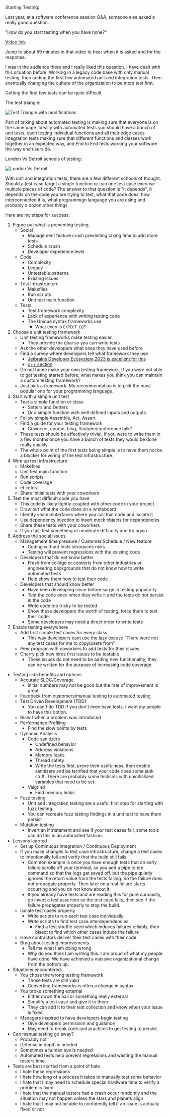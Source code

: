 Starting Testing:

Last year, at a software conference session Q&A, someone else asked a really good question.

"How do you start testing when you have none?"

[Video link](https://mediaspace.esri.com/media/t/1_274g6nh3/325483122)

Jump to about 59 minutes in that video to hear when it is asked and for the response.

I was in the audience there and I really liked this question.  I have dealt with this situation before.  Working in a legacy code base with only manual testing, then adding the first few automated unit and integration tests.  Then eventually changing the culture of the organization to be more test first.

Getting the first few tests can be quite difficult. 

The test triangle:

![Test Triangle with modifications](pictures/ModifiedTestTriangle.png)

Part of talking about automated testing is making sure that everyone is on the same page.  Ideally with automated tests you should have a bunch of unit tests, each testing individual functions and all their edge cases.  Integration tests making sure that different functions and classes work together in an expected way, and End to End tests working your software the way end users do.

London Vs Detroit schools of testing:

![London Vs Detroit](pictures/LondonVsDetroit.png)

With unit and integration tests, there are a few different schools of thought.  Should a test case target a single function or can one test case exercise multiple pieces of code?  The answer to that question is "it depends", it depends on the code you are trying to test, what that code does, how interconnected it is, what programmign language you are using and probably a dozen other things.

Here are my steps for success:

1. Figure out what is preventing testing.
    * Social
        * Management feature crush preventing taking time to add more tests
        * Schedule crush
        * Developer experience level
    * Code
        * Complexity
        * Legacy
        * Untestable patterns
        * Existing issues
    * Test Infrastructure
        * Makefiles
        * Run scripts
        * Unit test main function
    * Tests
        * Test framework complexity
        * Lack of experience with writing testing code
        * The Unique syntax frameworks use
            * What even is `EXPECT_EQ`?
2. Choose a unit testing framework
    * Unit testing frameworks make testing easier.
        * They provide the glue so you can write tests 
    * Ask the other developers what ones they have used before
    * Find a survey where developers tell what framework they use
        * [Jetbrains Developer Ecosystem 2023 is excellent for this](https://www.jetbrains.com/lp/devecosystem-2023/)
        * [c++ section](https://www.jetbrains.com/lp/devecosystem-2023/cpp/#cpp_unittesting_two_years)
    * Do not home make your own testing framework.  If you were not able to get testing started before, what makes you think you can maintain a custom testing framework?
    * Just pick a framework.  My recommendation is to pick the most popular one for your programming language.
3. Start with a simple unit test
    * Test a simple function or class
        * Setters and Getters
        * Or a simple function with well defined inputs and outputs
    * Follow simple Assemble, Act, Assert
    * Find a guide for your testing framework
        * Coworker, course, blog, Youtube/conference talk?
    * These tests should be effectively trivial, if you were to write them in a few months once you have a bunch of tests they would be done really quickly.
    * The whole point of the first tests being simple is to have them not be a blocker for wiring of the test infrastructure.
4. Wire up test infrastructure
    * Makefiles
    * Unit test main function
    * Run scripts
    * Code coverage
    * et cetera
    * Share initial tests with your coworkers
5. Test the most difficult code you have
    * This code is likely tightly coupled with other code in your project
    * Draw out what the code does on a whiteboard
    * Identify seams/interfaces where you call that code and isolate it
    * Use dependency injection to insert mock objects for dependencies
    * Share these tests with your coworkers
    * If you fail, test something of moderate difficulty and try again
6. Address the social issues
    * Management time pressure / Customer Schedule / New feature
        * Coding without tests introduces risks
        * Testing will prevent regressions with the existing code
    * Developers that do not know better
        * Fresh from college or converts from other industries or engineering backgrounds that do not know how to write automated tests
        * Help show them how to test their code
    * Developers that should know better
        * Have been developing since before surge in testing popularity
        * Test the code once when they write it and the tests do not persist in the code
        * Write code too tricky to be tested
        * Show these developers the worth of testing, force them to test their code.
        * Some developers may need a direct order to write tests
7. Enable testing everywhere
    * Add first simple test cases for every class
        * This way developers cant use the lazy excuse "There were not any test cases for me to copy/paste from"
    * Peer program with coworkers to add tests for their issues
    * Cherry pick new hires first issues to be testable
        * These issues do not need to be adding new functionality, they can be written for the purpose of increasing code coverage.

* Testing side benefits and options
    * Accurate SLOC/Coverage
        * initial numbers may not be good but the rate of improvement is great
    * Feedback from customers/manual testing to automated testing
    * Test Driven Development (TDD)
        * You can't do TDD if you don't even have tests.  I want my people to have this option.
    * Bisect when a problem was introduced
    * Performance Profiling
        * Find the slow points by tests
    * Dynamic Analysis
        * Code sanitizers
            * Undefined behavior
            * Address violations
            * Memory leaks
            * Thread safety
            * Write the tests first, prove their usefulness, then enable sanitizers and be terrified that your code does some jank stuff.  There are probably some testisms with uninitialized variables that need to be set.
        * Valgrind
            * Find memory leaks
    * Fuzz testing
        * Unit and integration testing are a useful first step for starting with fuzz testing.  
        * You can recreate fuzz testing findings in a unit test to have them persist
    * Mutation testing
        * Invert an if statement and see if your test cases fail, some tools can do this in an automated fashion.
* Lessons learned
    * Set up Continuous integration / Continuous Deployment
    * If you make changes to test case infrastructure, change a test cases to intentionally fail and verify that the build still fails
        * Common example is once you have enough tests that an early failure scrolls off your terminal, so you add a pipe to tee command so that the logs get saved off, but the pipe quietly ignores the return value from the tests failing.  So the failure does not propagate properly.  Then later on a real failure starts occurring and you do not know about it.
        * If you already have tests and are reading this for pure curiousity, go invert a test assertion so the test case fails, then see if the failure propagates properly to stop the build.
    * Isolate test cases properly
        * Write scripts to run each test case individually
        * Write scripts to find test case interdependencies
            * Find a test shuffle seed which induces failures reliably, then bisect to find which other cases induce the failure
    * Have contractors deliver their test cases with their code
    * Brag about testing improvements
        * Tell me what I am doing wrong
        * Why do you think I am writing this.  I am proud of what my people have done.  We have achieved a massive organizational change from the bottom up.
* Situations encountered:
    * You chose the wrong testing framework
        * Those tests are still valid
        * Converting frameworks is often a change in syntax
    * You broke something external
        * Either down the hall or something really external
        * Simplify a test case and give it to them
        * They can add it to their test collection and know when your issue is fixed
    * Managers inspired to have developers begin testing
        * Give developers permission and guidance
        * May need to break code and practices to get testing to persist
* Can manual testing go away?
    * Probably not
    * Defense in depth is needed
    * Sometimes a human eye is needed
    * Automated tests help prevent regressions and wasting the manual testers time.
* Tests are best started from a point of hate
    * I hate these regressions
    * I hate how long of a process it takes to manually test some behavior
    * I hate that I may need to schedule special hardware time to verify a problem is fixed
    * I hate that the manual testers had a crash occur randomly and the situation may not happen unless the stars and planets align
    * I hate that I may not be able to confidently tell if an issue is actually fixed or not